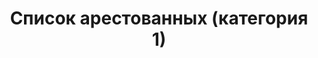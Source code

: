 ---
title: Список арестованных (категория 1)
description: РГАСПИ, ф.17, оп.171, дело 377, лист 116
images:
- /disk/pictures/v12/17-171-377-116.jpg
- /disk/pictures/v12/17-171-377-117.jpg
- /disk/pictures/v12/17-171-377-118.jpg
- /disk/pictures/v12/17-171-377-119.jpg
- /disk/pictures/v12/17-171-377-120.jpg
- /disk/pictures/v12/17-171-377-121.jpg
---